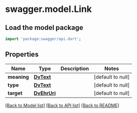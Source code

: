 # swagger.model.Link

## Load the model package
```dart
import 'package:swagger/api.dart';
```

## Properties
Name | Type | Description | Notes
------------ | ------------- | ------------- | -------------
**meaning** | [**DvText**](DvText.md) |  | [default to null]
**type** | [**DvText**](DvText.md) |  | [default to null]
**target** | [**DvEhrUri**](DvEhrUri.md) |  | [default to null]

[[Back to Model list]](../README.md#documentation-for-models) [[Back to API list]](../README.md#documentation-for-api-endpoints) [[Back to README]](../README.md)

